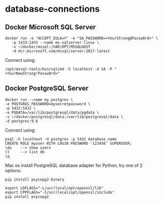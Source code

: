 # database-connections

## Docker Microsoft SQL Server

```
docker run -e "ACCEPT_EULA=Y" -e "SA_PASSWORD=<YourStrong@Passw0rd>" \
   -p 1433:1433 --name ms-sqlserver-linux \
   -v ~/docker/mssql:/VAR/OPT/MSSQLHOST
   -d mcr.microsoft.com/mssql/server:2017-latest
```

Connect using: 
```
/opt/mssql-tools/bin/sqlcmd -S localhost -U SA -P "<YourNewStrong!Passw0rd>"
```

## Docker PostgreSQL Server

```
docker run --name my_postgres \
-e POSTGRES_PASSWORD=mysecretpassword \
-p 5432:5432 \
-e PGDATA=/var/lib/postgresql/data/pgdata \
-v ~/docker/postgresql/data:/var/lib/postgresql/data \
-d postgres:9.6
```
  
Connect using:
```
psql -h localhost -U postgres -p 5432 database_name
CREATE ROLE myuser WITH LOGIN PASSWORD '123456' SUPERUSER;
\du    --> show users
\l     --> list db
\q
```
Mac os install PostgreSQL database adapter for Python, try one of 2 options:
```
pip install psycopg2-binary

export LDFLAGS="-L/usr/local/opt/openssl/lib"
export CPPFLAGS="-I/usr/local/opt/openssl/include"
pip install psycopg2
```
